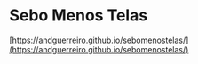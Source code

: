 # Sebo Menos Telas

[https://andguerreiro.github.io/sebomenostelas/](https://andguerreiro.github.io/sebomenostelas/)
